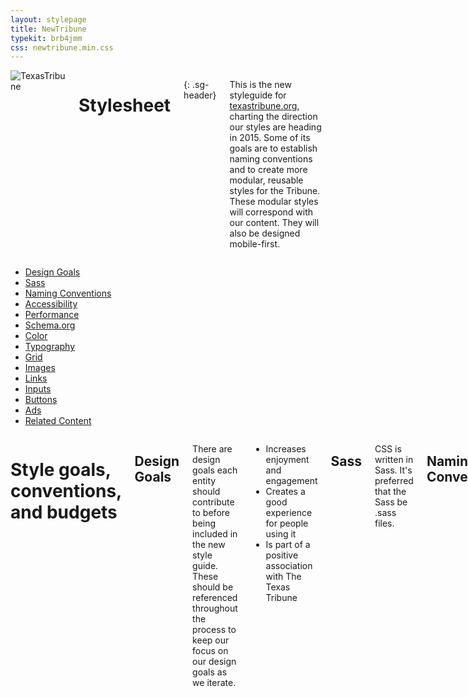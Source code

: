 ```yaml
---
layout: stylepage
title: NewTribune
typekit: brb4jmm
css: newtribune.min.css
---
```


<!-- masthead -->
<div class="texastribune-page">
<div class="masthead sixteen columns">
  <img class="logo" src="https://s3.amazonaws.com/static.texastribune.org/common/images/logo.jpg" title="TexasTribune">

Stylesheet
==========
{: .sg-header}

This is the new styleguide for [texastribune.org](http://www.texastribune.org), charting the direction our styles are heading in 2015. Some of its goals are to establish naming conventions and to create more modular, reusable styles for the Tribune. These modular styles will correspond with our content. They will also be designed mobile-first.

</div><!-- end masthead -->

<div class="four columns"><div id='side-nav'><!-- side nav -->

* [Design Goals](#design-goals)
* [Sass](#sass)
* [Naming Conventions](#naming-conventions)
* [Accessibility](#accessibility)
* [Performance](#performance)
* [Schema.org](#schemaorg)
* [Color](#color)
* [Typography](#typography)
* [Grid](#grid)
* [Images](#images)
* [Links](#links)
* [Inputs](#inputs)
* [Buttons](#buttons)
* [Ads](#ads)
* [Related Content](#related-content)

</div></div><!-- end side nav -->

<div class="twelve columns omega"><!-- main -->

# Style goals, conventions, and budgets

Design Goals
----------------

There are design goals each entity should contribute to before being included in the new style guide. These should be referenced throughout the process to keep our focus on our design goals as we iterate.

* Increases enjoyment and engagement
* Creates a good experience for people using it
* Is part of a positive association with The Texas Tribune

Sass
----

CSS is written in Sass. It's preferred that the Sass be .sass files.


Naming Conventions
------------------

### Variable Names

Variables are used for colors and fonts. They're defined in settings.scss. If the color or font name is more than one word, start with the more general word first. For example, for Tribune brand colors, name them "$tribune-yellow" and "$tribune-teal" instead of "$yellow-tribune" or "$teal-tribune".

### Naming Conventions

Classes following the [BEM naming convention](https://en.bem.info/method/naming-convention/) should be used in most cases. Ids should only be used in HTML as Javascript hooks.

The naming of classes and ids should be done with the goal of creating modular entities to be reused and remixed throughout the site. There are no rules that always must be followed; however, this set of guidelines should be applicable to most situations. Things to keep in mind are also how easily searchable the classes and ids that you're using are, as well as if there are any potential clashes with current naming systems.

Naming will follow the BEM methodology. Modular entities can be blocks or elements. They can have modifiers that describe their appearance and behavior.

We will use the following words to refer to different entities within a page.

#### Base

Base styles are those applied generally with an element selector, a descendant selector, or a child selector.

#### Layout

Layout entities are the major elements included on a page, such as the header, main body area, and the footer.

#### Blocks

Blocks exist within the major layout sections.

#### Elements

Elements are entities that exist within a particular block, and not outside of that block. There should not be an element that exists within another element.

#### Modifiers

Modifiers are elements that indicate states or themes. These include such states as active, expanded, and collapsed.

Accessibility
-------------

#### Alt text

Use alt text to provide function, and not to provide content.

#### Navigation

It should be possible to tab through navigation.

Performance
-----------

# Layout, Base, Blocks, Elements, and Modifiers

Schema.org
----------

#### Articles
Articles should be tagged with Schema.org item properties. These properties should be included after an HTML element's classes. An article should have an itemprop of 'articleBody'. Headlines should be given an itemprop of 'headline'. Lead art should be given the itemprop of 'associatedMedia'. Bylines' authors should have the itemprops of 'author' and 'creator.'  

Color
-----

Color should not be relied on to indicate something. Color enhances our content.

Typography
----------

A root font size, defined in settings, sets the absolute font size. This base font size should be set in px on the root html element. Root font size differs based on the device width, and changes at tablet (799px) and mobile (520px). Root font size determines the absolute size of typography elements while keeping their relative sizing consistent.

```sass
$font-root: 18px
$font-root-tablet: 16px
$font-root-mobile: 14px
```

There will likely be a base serif and a base sans-serif font. These are yet to be determined.

We then have different sizes that are relative to this root font size. There are two smaller sizes and three larger sizes. These are sized in rems, to make their sizes relative to the root px size. If every font size should be larger, an update can be made to the $font-root settings. If only one font size should be larger, then an update can be made to that specific relative setting.

```sass
$xxl: 2.4rem
$xl: 2rem
$l: 1.8rem
$m: 1.5rem
$s: 1.2rem
$xs: 1rem
```

The classes for these sizes are ".font-xs", ".font-s", ".font-m", ".font-l", ".font-xl", and ".font-xxl".

This is meant to roughly begin establishing a system to follow; the system and these sizes may be adjusted as we decide on what fonts we are using moving forward. This system was inspired in part by [our news apps typography styles](http://apps.texastribune.org/styles/#typography) to keep cohesion where it makes sense between the two sets of styles.

#### Headers

Each header (h1-h6) is then given font sizes, weights, and any other styles. Header tags should be used on each page in the correct order to provide meaning and structure to the page with their use.

<h1 class="font-xxl">h1 header example</h1>
<h2 class="font-xl">h2 header example</h2>
<h3 class="font-l">h3 header example</h3>
<h4 class="font-m">h4 header example</h4>
<h5 class="font-s">h5 header example</h5>
<h6 class="font-xs">h6 header example</h6>

#### Headlines

Headlines are elements that exist inside story blocks. Article headlines will use an h1 header. They will have a class of .story_headline. 

#### Bylines

Bylines are elements that exist within story blocks. They should use the class .story_byline. The times in bylines should use the HTML time tag.

#### Paragraphs

Paragraph entities are given base font sizes and styles.

<p class="font-xs">This is an example paragraph.</p>

#### Icons

For icons, we'll likely use Font Awesome, which is what we currently use.

We'll follow the PRO method outlined on [this page](http://fortawesome.github.io/Font-Awesome/get-started/) in the Font Awesome documentation. We'll include the font-awesome directory inside the Sass for the Tribune project. Only icons currently used in the project will be precompiled; comment out any unused icons so they aren't included in the CSS, and then uncomment icons as they're included in the project.

Grid
----

How to approach using a responsive grid framework is still undecided.

Images
------

#### Lead art

Lead art is an element inside of a story block. It uses the figure html tag and has a class of .story_leadart. It should have a figcaption that contains a caption and credit. Alt should be set to "" to instruct a screen reader to skip, as its purpose is decorative.

Video
-----

Videos should have captions.

Links
-----

Links are a base style element. To be more accessible, links should not be signified only by the use of color. Links should not unexpectedly open a new window.

<a href="#">Click me, I go nowhere</a>

Inputs
------

#### Newsletter signups

Buttons
-------

Buttons are module elements. These updated button styles are inspired by styles 
originally used by news apps projects.

#### Yellow (default)

The default button uses the class .button_default.

<button class="button">.button_default</button>

#### Teal

The teal button uses the teal theme modifier and applies it to the default button.

<button class="button-teal">.button_default--teal</button>

#### Ghost

The ghost button can be applied to either the default yellow button or the teal button. The classes for these buttons are .button_default--ghost.

<button class="button-ghost">.button_default--ghost</button>

Ads
---

The goal for ads is to develop a system that seamlessly responds across desktop and mobile. One possibility is to standardize ad sizes as much as possible across desktop and mobile. For example, most ads might be 300X250 px.

Related Content
---------------

There will be a few related content blocks.

</div><!-- end main -->
</div>
